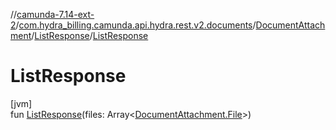 //[camunda-7.14-ext-2](../../../../index.md)/[com.hydra_billing.camunda.api.hydra.rest.v2.documents](../../index.md)/[DocumentAttachment](../index.md)/[ListResponse](index.md)/[ListResponse](-list-response.md)

# ListResponse

[jvm]\
fun [ListResponse](-list-response.md)(files: Array<[DocumentAttachment.File](../-file/index.md)>)
